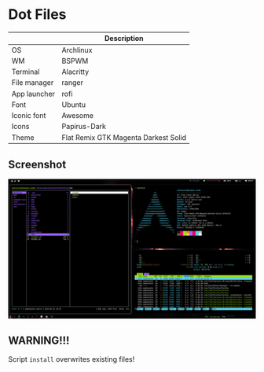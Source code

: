 # Dot Files

|              | Description                          |
|--------------|--------------------------------------|
| OS           | Archlinux                            |
| WM           | BSPWM                                |
| Terminal     | Alacritty                            |
| File manager | ranger                               |
| App launcher | rofi                                 |
| Font         | Ubuntu                               |
| Iconic font  | Awesome                              |
| Icons        | Papirus-Dark                         |
| Theme        | Flat Remix GTK Magenta Darkest Solid |


## Screenshot

<img src="https://github.com/sadnessITS/files/blob/master/dotfiles/screenshots/bspwm_2.png">

## WARNING!!!

Script `install` overwrites existing files!
